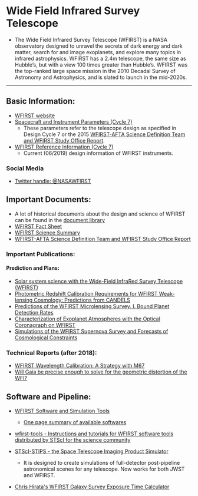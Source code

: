 # Wide Field Infrared Survey Telescope

* The Wide Field Infrared Survey Telescope (WFIRST) is a NASA observatory designed to unravel the secrets of dark energy and dark matter, search for and image exoplanets, and explore many topics in infrared astrophysics. WFIRST has a 2.4m telescope, the same size as Hubble’s, but with a view 100 times greater than Hubble’s. WFIRST was the top-ranked large space mission in the 2010 Decadal Survey of Astronomy and Astrophysics, and is slated to launch in the mid-2020s.

----

## Basic Information:

* [WFIRST website](https://wfirst.gsfc.nasa.gov/)
* [Spacecraft and Instrument Parameters (Cycle 7)](https://wfirst.ipac.caltech.edu/sims/Param_db.html)
    - These parameters refer to the telescope design as specified in Design Cycle 7 or the 2015 [WFIRST-AFTA Science Definition Team and WFIRST Study Office Report](https://wfirst.ipac.caltech.edu/docs/WFIRST-AFTA_SDT_Report_150310_Final.pdf).
* [WFIRST Reference Information (Cycle 7)](https://wfirst.gsfc.nasa.gov/science/WFIRST_Reference_Information.html)
    - Current (06/2019) design information of WFIRST instruments.

### Social Media

* [Twitter handle: @NASAWFIRST](https://twitter.com/nasawfirst?lang=en)

## Important Documents:

* A lot of historical documents about the design and science of WFIRST can be found in the [document library](https://wfirst.gsfc.nasa.gov/library.html)
* [WFIRST Fact Sheet](http://www.stsci.edu/files/live/sites/www/files/home/wfirst/_documents/WFIRST-FactSheet-001.pdf)
* [WFIRST Science Summary](http://www.stsci.edu/files/live/sites/www/files/home/wfirst/_documents/WFIRST-ScienceSheet-001.pdf)
* [WFIRST-AFTA Science Definition Team and WFIRST Study Office Report](https://wfirst.ipac.caltech.edu/docs/WFIRST-AFTA_SDT_Report_150310_Final.pdf)

### Important Publications:

#### Prediction and Plans:

* [Solar system science with the Wide-Field InfraRed Survey Telescope (WFIRST)](https://arxiv.org/abs/1709.02763)
* [Photometric Redshift Calibration Requirements for WFIRST Weak-lensing Cosmology: Predictions from CANDELS](https://arxiv.org/abs/1808.10458)
* [Predictions of the WFIRST Microlensing Survey. I. Bound Planet Detection Rates](https://arxiv.org/abs/1808.02490)
* [Characterization of Exoplanet Atmospheres with the Optical Coronagraph on WFIRST](https://ui.adsabs.harvard.edu/abs/2019AJ....157..132L/abstract)
* [Simulations of the WFIRST Supernova Survey and Forecasts of Cosmological Constraints](https://ui.adsabs.harvard.edu/abs/2018ApJ...867...23H/abstract)

### Technical Reports (after 2018):

* [WFIRST Wavelength Calibration: A Strategy with M67](http://www.stsci.edu/files/live/sites/www/files/home/wfirst/_documents/WFIRST-STSCI-TR1901.pdf)
* [Will Gaia be precise enough to solve for the geometric distortion of the WFI?](http://www.stsci.edu/files/live/sites/www/files/home/wfirst/_documents/WFIRST-STScI-TR1801.pdf)

## Software and Pipeline:

* [WFIRST Software and Simulation Tools](http://www.stsci.edu/wfirst/science-planning-toolbox)
    - [One page summary of available softwares](http://www.stsci.edu/files/live/sites/www/files/home/wfirst/_documents/WFIRST-at-STScI-001.pdf)

* [wfirst-tools - Instructions and tutorials for WFIRST software tools distributed by STScI for the science community](https://github.com/spacetelescope/wfirst-tools)

* [STScI-STIPS - the Space Telescope Imaging Product Simulator](https://github.com/spacetelescope/STScI-STIPS)
    - It is designed to create simulations of full-detector post-pipeline astronomical scenes for any telescope. Now works for both JWST and WFIRST.

* [Chris Hirata's WFIRST Galaxy Survey Exposure Time Calculator](https://wfirst.gsfc.nasa.gov/science/etc14.html)
